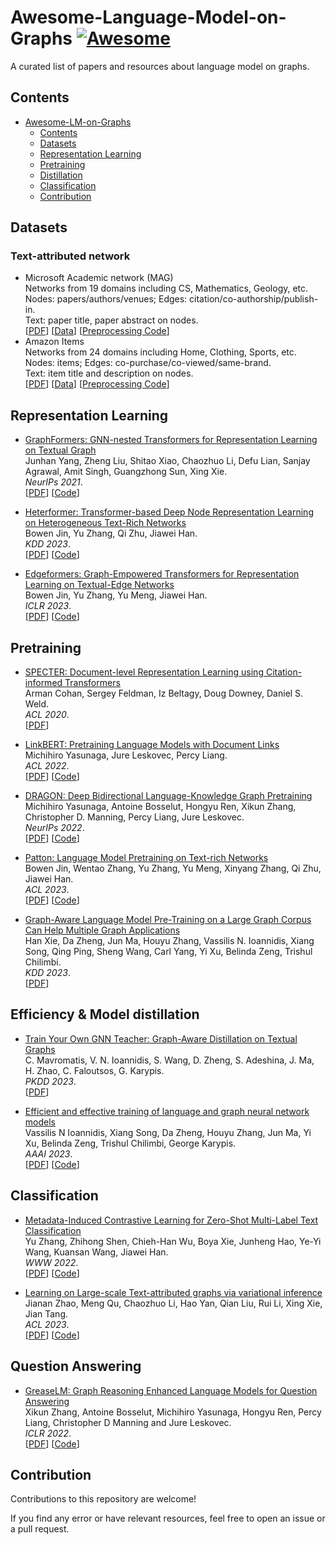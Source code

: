 # Awesome-Language-Model-on-Graphs [![Awesome](https://awesome.re/badge.svg)](https://awesome.re)
A curated list of papers and resources about language model on graphs.

## Contents
- [Awesome-LM-on-Graphs](#awesome-lm-on-graphs)
  - [Contents](#contents)
  - [Datasets](#datasets)
  - [Representation Learning](#representation-learning)
  - [Pretraining](#pretraining)
  - [Distillation](#distillation)
  - [Classification](#classification)
  - [Contribution](#contribution)


## Datasets
### Text-attributed network
- Microsoft Academic network (MAG)
<br>Networks from 19 domains including CS, Mathematics, Geology, etc.
<br>Nodes: papers/authors/venues; Edges: citation/co-authorship/publish-in.
<br>Text: paper title, paper abstract on nodes.
<br>[[PDF](https://arxiv.org/abs/2302.03341)] [[Data](https://zenodo.org/record/7611544)] [[Preprocessing Code](https://github.com/PeterGriffinJin/Patton/blob/main/data_process/process_mag.ipynb)]
- Amazon Items
<br>Networks from 24 domains including Home, Clothing, Sports, etc.
<br>Nodes: items; Edges: co-purchase/co-viewed/same-brand.
<br>Text: item title and description on nodes.
<br>[[PDF](https://arxiv.org/pdf/1602.01585.pdf)] [[Data](https://cseweb.ucsd.edu/~jmcauley/datasets/amazon/links.html)] [[Preprocessing Code](https://github.com/PeterGriffinJin/Patton/blob/main/data_process/process_amazon.ipynb)]



## Representation Learning
- [GraphFormers: GNN-nested Transformers for
Representation Learning on Textual Graph](https://arxiv.org/abs/2105.02605)
<br>Junhan Yang, Zheng Liu, Shitao Xiao, Chaozhuo Li, Defu Lian, Sanjay Agrawal, Amit Singh, Guangzhong Sun, Xing Xie.
<br>*NeurIPs 2021*.
<br>[[PDF](https://arxiv.org/abs/2105.02605)] [[Code](https://github.com/microsoft/GraphFormers)]

- [Heterformer: Transformer-based Deep Node Representation Learning on Heterogeneous Text-Rich Networks](https://arxiv.org/abs/2205.10282)
<br>Bowen Jin, Yu Zhang, Qi Zhu, Jiawei Han.
<br>*KDD 2023*.
<br>[[PDF](https://arxiv.org/abs/2205.10282)] [[Code](https://github.com/PeterGriffinJin/Heterformer)]

- [Edgeformers: Graph-Empowered Transformers for Representation Learning on Textual-Edge Networks](https://openreview.net/pdf?id=2YQrqe4RNv)
<br>Bowen Jin, Yu Zhang, Yu Meng, Jiawei Han.
<br>*ICLR 2023*.
<br>[[PDF](https://openreview.net/pdf?id=2YQrqe4RNv)] [[Code](https://github.com/PeterGriffinJin/Edgeformers)]


## Pretraining
- [SPECTER: Document-level Representation Learning using Citation-informed Transformers](https://arxiv.org/abs/2004.07180)
<br>Arman Cohan, Sergey Feldman, Iz Beltagy, Doug Downey, Daniel S. Weld.
<br>*ACL 2020*.
<br>[[PDF](https://arxiv.org/abs/2004.07180)]


- [LinkBERT: Pretraining Language Models with Document Links](https://arxiv.org/pdf/2203.15827.pdf)
<br>Michihiro Yasunaga, Jure Leskovec, Percy Liang.
<br>*ACL 2022*.
<br>[[PDF](https://arxiv.org/pdf/2203.15827.pdf)] [[Code](https://github.com/michiyasunaga/LinkBERT)]

- [DRAGON: Deep Bidirectional Language-Knowledge Graph Pretraining](https://cs.stanford.edu/~myasu/papers/dragon_neurips22.pdf)
<br>Michihiro Yasunaga, Antoine Bosselut, Hongyu Ren, Xikun Zhang, Christopher D. Manning, Percy Liang, Jure Leskovec.
<br>*NeurIPs 2022*.
<br>[[PDF](https://cs.stanford.edu/~myasu/papers/dragon_neurips22.pdf)] [[Code](https://github.com/michiyasunaga/dragon)]

- [Patton: Language Model Pretraining on Text-rich Networks](https://arxiv.org/abs/2305.12268)
<br>Bowen Jin, Wentao Zhang, Yu Zhang, Yu Meng, Xinyang Zhang, Qi Zhu, Jiawei Han.
<br>*ACL 2023*.
<br>[[PDF](https://arxiv.org/abs/2305.12268)] [[Code](https://github.com/PeterGriffinJin/Patton)]

- [Graph-Aware Language Model Pre-Training on a Large Graph
Corpus Can Help Multiple Graph Applications](https://arxiv.org/pdf/2306.02592.pdf)
<br>Han Xie, Da Zheng, Jun Ma, Houyu Zhang, Vassilis N. Ioannidis, Xiang Song, Qing Ping, Sheng Wang, Carl Yang, Yi Xu, Belinda Zeng, Trishul Chilimbi.
<br>*KDD 2023*.
<br>[[PDF](https://arxiv.org/pdf/2306.02592.pdf)]

## Efficiency & Model distillation
- [Train Your Own GNN Teacher: Graph-Aware Distillation on Textual Graphs](https://arxiv.org/abs/2304.10668)
<br>C. Mavromatis, V. N. Ioannidis, S. Wang, D. Zheng, S. Adeshina, J. Ma, H. Zhao, C. Faloutsos, G. Karypis.
<br>*PKDD 2023*.
<br>[[PDF](https://arxiv.org/abs/2304.10668)]

- [Efficient and effective training of language and graph neural network models](https://arxiv.org/abs/2206.10781)
<br>Vassilis N Ioannidis, Xiang Song, Da Zheng, Houyu Zhang, Jun Ma, Yi Xu, Belinda Zeng, Trishul Chilimbi, George Karypis.
<br>*AAAI 2023*.
<br>[[PDF](https://arxiv.org/abs/2206.10781)] [[Code]()]


## Classification
- [Metadata-Induced Contrastive Learning for Zero-Shot Multi-Label Text Classification](https://yuzhimanhua.github.io/papers/www22zhang.pdf)
<br>Yu Zhang, Zhihong Shen, Chieh-Han Wu, Boya Xie, Junheng Hao, Ye-Yi Wang, Kuansan Wang, Jiawei Han.
<br>*WWW 2022*.
<br>[[PDF](https://yuzhimanhua.github.io/papers/www22zhang.pdf)] [[Code](https://github.com/yuzhimanhua/MICoL)]

- [Learning on Large-scale Text-attributed graphs via variational inference](https://openreview.net/pdf?id=q0nmYciuuZN)
<br>Jianan Zhao, Meng Qu, Chaozhuo Li, Hao Yan, Qian Liu, Rui Li, Xing Xie, Jian Tang.
<br>*ACL 2023*.
<br>[[PDF](https://openreview.net/pdf?id=q0nmYciuuZN)] [[Code](https://github.com/AndyJZhao/GLEM)]

## Question Answering
- [GreaseLM: Graph Reasoning Enhanced Language Models for Question Answering](https://cs.stanford.edu/~myasu/papers/greaselm_iclr22.pdf)
<br>Xikun Zhang, Antoine Bosselut, Michihiro Yasunaga, Hongyu Ren, Percy Liang, Christopher D Manning and Jure Leskovec.
<br>*ICLR 2022*.
<br>[[PDF](https://cs.stanford.edu/~myasu/papers/greaselm_iclr22.pdf)] [[Code](https://github.com/snap-stanford/GreaseLM)]


## Contribution
Contributions to this repository are welcome!

If you find any error or have relevant resources, feel free to open an issue or a pull request.


<!-- - []()
<br>
<br>**.
<br>[[PDF]()] [[Code]()] -->

<!-- add specter -->
